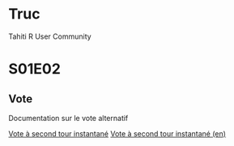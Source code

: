 # Truc
Tahiti R User Community

# S01E02
## Vote
Documentation sur le vote alternatif

[Vote à second tour instantané](https://fr.wikipedia.org/wiki/Vote_%C3%A0_second_tour_instantan%C3%A9)
[Vote à second tour instantané (en)](https://en.wikipedia.org/wiki/Instant-runoff_voting)